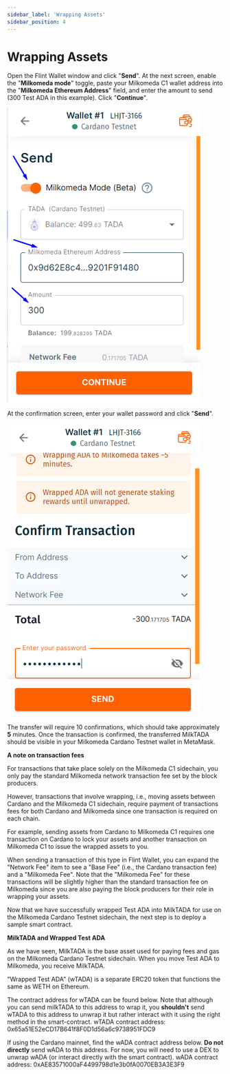 ```yaml
---
sidebar_label: 'Wrapping Assets'
sidebar_position: 4
---
```


# Wrapping Assets

Open the Flint Wallet window and click "**Send**". At the next screen, enable the "**Milkomeda mode**" toggle, paste your Milkomeda C1 wallet address into the "**Milkomeda Ethereum Address**" field, and enter the amount to send (300 Test ADA in this example). Click "**Continue**".

![](/img/flint-wrap-tada.png)

At the confirmation screen, enter your wallet password and click "**Send**".

![](/img/flint-wrap-tada-confirm.png)

The transfer will require 10 confirmations, which should take approximately **5** minutes. Once the transaction is confirmed, the transferred MilkTADA should be visible in your Milkomeda Cardano Testnet wallet in MetaMask.

**A note on transaction fees**

For transactions that take place solely on the Milkomeda C1 sidechain, you only pay the standard Milkomeda network transaction fee set by the block producers.

However, transactions that involve wrapping, i.e., moving assets between Cardano and the Milkomeda C1 sidechain, require payment of transactions fees for both Cardano and Milkomeda since one transaction is required on each chain.

For example, sending assets from Cardano to Milkomeda C1 requires one transaction on Cardano to lock your assets and another transaction on Milkomeda C1 to issue the wrapped assets to you.

When sending a transaction of this type in Flint Wallet, you can expand the "Network Fee" item to see a "Base Fee" (i.e., the Cardano transaction fee) and a "Milkomeda Fee". Note that the "Milkomeda Fee" for these transactions will be slightly higher than the standard transaction fee on Milkomeda since you are also paying the block producers for their role in wrapping your assets.

Now that we have successfully wrapped Test ADA into MilkTADA for use on the Milkomeda Cardano Testnet sidechain, the next step is to deploy a sample smart contract.

**MilkTADA and Wrapped Test ADA**

As we have seen, MilkTADA is the base asset used for paying fees and gas on the Milkomeda Cardano Testnet sidechain. When you move Test ADA to Milkomeda, you receive MilkTADA.

"Wrapped Test ADA" (wTADA) is a separate ERC20 token that functions the same as WETH on Ethereum.

The contract address for wTADA can be found below. Note that although you can send milkTADA to this address to wrap it, you **shouldn't** send wTADA to this address to unwrap it but rather interact with it using the right method in the smart-contract. wTADA contract address: 0x65a51E52eCD17B641f8F0D1d56a6c9738951FDC9

If using the Cardano mainnet, find the wADA contract address below. **Do not directly** send wADA to this address. For now, you will need to use a DEX to unwrap wADA (or interact directly with the smart contract). wADA contract address: 0xAE83571000aF4499798d1e3b0fA0070EB3A3E3F9